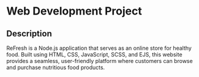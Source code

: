 # Web Development Project

## Description

ReFresh is a Node.js application that serves as an online store for healthy food. Built using HTML, CSS, JavaScript, SCSS, and EJS, this website provides a seamless, user-friendly platform where customers can browse and purchase nutritious food products.
